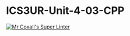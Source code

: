 # ICS3UR-Unit-4-03-CPP

[![Mr Coxall's Super Linter](https://github.com/KaitlynIp64/ICS3UR-Unit-4-03-CPP/workflows/Mr%20Coxall's%20Super%20Linter/badge.svg)](https://github.com/KaitlynIp64/ICS3UR-Unit-4-03-CPP/actions/)
